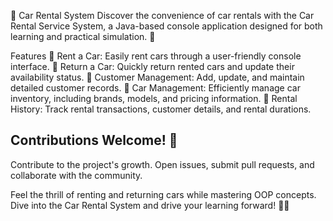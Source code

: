 
🚗 Car Rental System
Discover the convenience of car rentals with the Car Rental Service System, a Java-based console application designed for both learning and practical simulation. 🌟

Features
🚀 Rent a Car: Easily rent cars through a user-friendly console interface.
🔁 Return a Car: Quickly return rented cars and update their availability status.
👥 Customer Management: Add, update, and maintain detailed customer records.
🚗 Car Management: Efficiently manage car inventory, including brands, models, and pricing information.
📝 Rental History: Track rental transactions, customer details, and rental durations.

 

## Contributions Welcome! 🎉

Contribute to the project's growth. Open issues, submit pull requests, and collaborate with the community.

Feel the thrill of renting and returning cars while mastering OOP concepts. Dive into the Car Rental System and drive your learning forward! 🚗💨
